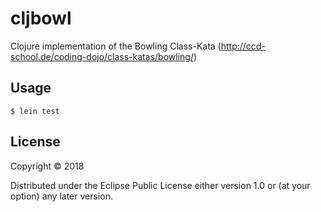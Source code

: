 # cljbowl

Clojure implementation of the Bowling Class-Kata (http://ccd-school.de/coding-dojo/class-katas/bowling/) 


## Usage


    $ lein test


## License

Copyright © 2018

Distributed under the Eclipse Public License either version 1.0 or (at
your option) any later version.
